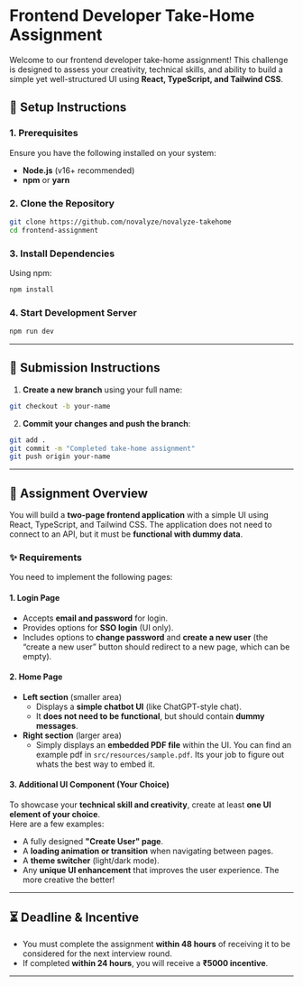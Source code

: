 # Frontend Developer Take-Home Assignment

Welcome to our frontend developer take-home assignment! This challenge is designed to assess your creativity, technical skills, and ability to build a simple yet well-structured UI using **React, TypeScript, and Tailwind CSS**.

## 🚀 Setup Instructions

### **1. Prerequisites**

Ensure you have the following installed on your system:

- **Node.js** (v16+ recommended)
- **npm** or **yarn**

### **2. Clone the Repository**

```sh
git clone https://github.com/novalyze/novalyze-takehome
cd frontend-assignment
```

### **3. Install Dependencies**

Using npm:

```sh
npm install
```

### **4. Start Development Server**

```sh
npm run dev
```

---

## 📩 Submission Instructions

1. **Create a new branch** using your full name:

```sh
git checkout -b your-name
```

2. **Commit your changes and push the branch**:

```sh
git add .
git commit -m "Completed take-home assignment"
git push origin your-name
```

---

## 📌 Assignment Overview

You will build a **two-page frontend application** with a simple UI using React, TypeScript, and Tailwind CSS. The application does not need to connect to an API, but it must be **functional with dummy data**.

### ✨ Requirements

You need to implement the following pages:

#### **1. Login Page**

- Accepts **email and password** for login.
- Provides options for **SSO login** (UI only).
- Includes options to **change password** and **create a new user** (the “create a new user” button should redirect to a new page, which can be empty).

#### **2. Home Page**

- **Left section** (smaller area)
  - Displays a **simple chatbot UI** (like ChatGPT-style chat).
  - It **does not need to be functional**, but should contain **dummy messages**.
- **Right section** (larger area)
  - Simply displays an **embedded PDF file** within the UI. You can find an example pdf in `src/resources/sample.pdf`. Its your job to figure out whats the best way to embed it.

#### **3. Additional UI Component (Your Choice)**

To showcase your **technical skill and creativity**, create at least **one UI element of your choice**.  
Here are a few examples:

- A fully designed **"Create User" page**.
- A **loading animation or transition** when navigating between pages.
- A **theme switcher** (light/dark mode).
- Any **unique UI enhancement** that improves the user experience. The more creative the better!

---

## ⏳ Deadline & Incentive

- You must complete the assignment **within 48 hours** of receiving it to be considered for the next interview round.
- If completed **within 24 hours**, you will receive a **₹5000 incentive**.

---
